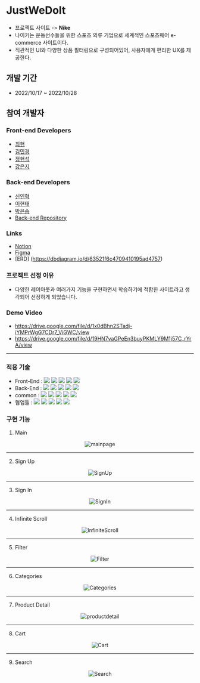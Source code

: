 # JustWeDoIt 

- 프로젝트 사이트 -> **Nike**
- 나이키는 운동선수들을 위한 스포츠 의류 기업으로 세계적인 스포츠웨어 e-commerce 사이트이다. 
- 직관적인 UI와 다양한 상품 필터링으로 구성되어있어, 사용자에게 편리한 UX를 제공한다.

## 개발 기간
- 2022/10/17 ~ 2022/10/28


## 참여 개발자
### Front-end Developers
- [최현](https://github.com/choigus98)
- [김민경](https://github.com/KMK99cone)
- [정현석](https://github.com/Sn-bow)
- [강은지](https://github.com/imchloedev)

### Back-end Developers
- [신인혁](https://github.com/ShinInHuck)
- [이현태](https://github.com/iflov)
- [박은송](https://github.com/Eunsong-Park)
- [Back-end Repository](https://github.com/wecode-bootcamp-korea/38-1st-JustWeDoIt-backend)

### Links
- [Notion](https://coordinated-roquefort-606.notion.site/38-5-JustWeDoIt-02fa09e5f9454d9e9f5e784187570a99)
- [Figma](https://www.figma.com/file/yAentcZEkANNjqu5Q3SyS0/justwedoit?node-id=0%3A1)
- [ERD] (https://dbdiagram.io/d/63521f6c4709410195ad4757)

### 프로젝트 선정 이유
- 다양한 레이아웃과 여러가지 기능을 구현하면서 학습하기에 적합한 사이트라고 생각되어 선정하게 되었습니다.

### Demo Video
- https://drive.google.com/file/d/1x0dBhn2STadj-iYMPrWgG7CDr7_ViGWC/view
- https://drive.google.com/file/d/19HN7vaGPeEn3buyPKMLY9M1j57C_rYrA/view

---

### 적용 기술

- Front-End : <img src="https://img.shields.io/badge/Javscript-F7DF1E?style=flat&logo=javascript&logoColor=white"/> <img src="https://img.shields.io/badge/React.js-61DAFB?style=flat&logo=React&logoColor=white"/> <img src="https://img.shields.io/badge/sass-CC6699?style=flat&logo=sass&logoColor=white"/> <img src="https://img.shields.io/badge/React Router-CA4245?style=flat&logo=ReactRouter&logoColor=white"/> <img src="https://img.shields.io/badge/Create React App-09D3AC?style=flat&logo=CreateReactApp&logoColor=white"/>
- Back-End : <img src="https://img.shields.io/badge/Node.js-339933?style=flat&logo=Node.js&logoColor=white"/> <img src="https://img.shields.io/badge/Express-000000?style=flat&logo=Express&logoColor=white"/> <img src="https://img.shields.io/badge/MySQL-4479A1?style=flat&logo=MySQL&logoColor=white"/> <img src="https://img.shields.io/badge/EC2-FF9900?style=flat&logo=AmazonEC2&logoColor=white"/> <img src="https://img.shields.io/badge/RDS-527FFF?style=flat&logo=AmazonRDS&logoColor=white"/> 
- common : <img src="https://img.shields.io/badge/Git-F05032?style=flat&logo=Git&logoColor=white"/> <img src="https://img.shields.io/badge/GitHub-181717?style=flat&logo=GitHub&logoColor=white"/> <img src="https://img.shields.io/badge/AWS-232F3E?style=flat&logo=AmazonAWS&logoColor=white"/> <img src="https://img.shields.io/badge/ESLint-4B32C3?style=flat&logo=AmazonAWS&logoColor=white"/> <img src="https://img.shields.io/badge/Prettier-F7B93E?style=flat&logo=prettier&logoColor=white"/>
- 협업툴 : <img src="https://img.shields.io/badge/Notion-000000?style=flat&logo=Notion&logoColor=white"/> <img src="https://img.shields.io/badge/Slack-4A154B?style=flat&logo=Slack&logoColor=white"/> <img src="https://img.shields.io/badge/Trello-0052CC?style=flat&logo=Trello&logoColor=white"/> <img src="https://img.shields.io/badge/Figma-F24E1E?style=flat&logo=Figma&logoColor=white"/> <img src="https://img.shields.io/badge/PostMan-FF6C37?style=flat&logo=PostMan&logoColor=white"/>


### 구현 기능
1. Main

<div align="center">
  
![mainpage](https://user-images.githubusercontent.com/70960594/198539167-043192e3-dc44-49b9-87a4-bd5f5c49ddb5.gif)
  
</div>

---


2. Sign Up
<div align="center">
  
  ![SignUp](https://user-images.githubusercontent.com/70960594/198539664-7788560a-4eef-4df0-98b6-5df3d357ba99.gif)
  
</div>

---

3. Sign In

<div align="center">
  
![SignIn](https://user-images.githubusercontent.com/70960594/198539736-6da97d5a-3bb9-40b2-9c94-ae52c4cbaa9a.gif)

</div>

---

4. Infinite Scroll

<div align="center">
  
![InfiniteScroll](https://user-images.githubusercontent.com/70960594/198539779-65de330b-b90f-42fc-b0e6-333ef86a5fd5.gif)

</div>

---

5. Filter

<div align="center">
  
![Filter](https://user-images.githubusercontent.com/70960594/198539823-21395c60-fb52-4765-8ca8-2913ff975a14.gif)

</div>

---

6. Categories

<div align="center">
  
![Categories](https://user-images.githubusercontent.com/70960594/198539860-22a12854-4702-4fa1-a426-36a3fa79d73a.gif)

</div>

---

7. Product Detail

<div align="center">
  
![productdetail](https://user-images.githubusercontent.com/70960594/198539907-4378365d-caa1-478f-8583-5dec44a6d492.gif)

</div>

---

8. Cart

<div align="center">
  
![Cart](https://user-images.githubusercontent.com/70960594/198539958-2ad4bf52-e89e-4c8b-91fa-d9726a47d78a.gif)

</div>

---

9. Search

<div align="center">
  
![Search](https://user-images.githubusercontent.com/70960594/198539983-01ee0550-00eb-4a9f-ab5b-fd2c4a6c6ed6.gif)
  
</div>



















